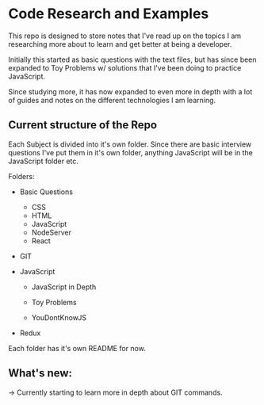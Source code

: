 ﻿# Code Research and Examples

This repo is designed to store notes that I've read up on the topics I am researching more about to learn and get better at being a developer.

Initially this started as basic questions with the text files, but has since been expanded to Toy Problems w/ solutions that I've been doing to practice JavaScript.

Since studying more, it has now expanded to even more in depth with a lot of guides and notes on the different technologies I am learning.

## Current structure of the Repo

Each Subject is divided into it's own folder. Since there are basic interview questions I've put them in it's own folder, anything JavaScript will be in the JavaScript folder etc.

Folders:
- Basic Questions
    - CSS
    - HTML
    - JavaScript
    - NodeServer
    - React
- GIT

- JavaScript
    - JavaScript in Depth
    
    - Toy Problems
    
    - YouDontKnowJS
- Redux

Each folder has it's own README for now.

## What's new:

-> Currently starting to learn more in depth about GIT commands.
